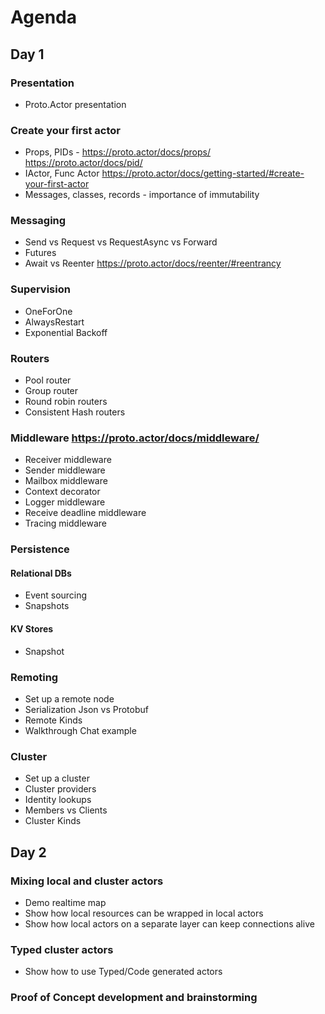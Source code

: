 # Agenda

## Day 1

### Presentation
* Proto.Actor presentation

### Create your first actor
* Props, PIDs - https://proto.actor/docs/props/ https://proto.actor/docs/pid/
* IActor, Func Actor https://proto.actor/docs/getting-started/#create-your-first-actor
* Messages, classes, records - importance of immutability

### Messaging
* Send vs Request vs RequestAsync vs Forward 
* Futures
* Await vs Reenter https://proto.actor/docs/reenter/#reentrancy

### Supervision
* OneForOne
* AlwaysRestart
* Exponential Backoff

### Routers
* Pool router
* Group router
* Round robin routers
* Consistent Hash routers

### Middleware https://proto.actor/docs/middleware/
* Receiver middleware
* Sender middleware
* Mailbox middleware
* Context decorator
* Logger middleware
* Receive deadline middleware
* Tracing middleware

### Persistence
#### Relational DBs
* Event sourcing
* Snapshots
#### KV Stores
* Snapshot

### Remoting
* Set up a remote node
* Serialization Json vs Protobuf
* Remote Kinds
* Walkthrough Chat example

### Cluster
* Set up a cluster
* Cluster providers
* Identity lookups
* Members vs Clients
* Cluster Kinds            

## Day 2

### Mixing local and cluster actors
* Demo realtime map
* Show how local resources can be wrapped in local actors
* Show how local actors on a separate layer can keep connections alive

### Typed cluster actors
* Show how to use Typed/Code generated actors

### Proof of Concept development and brainstorming

